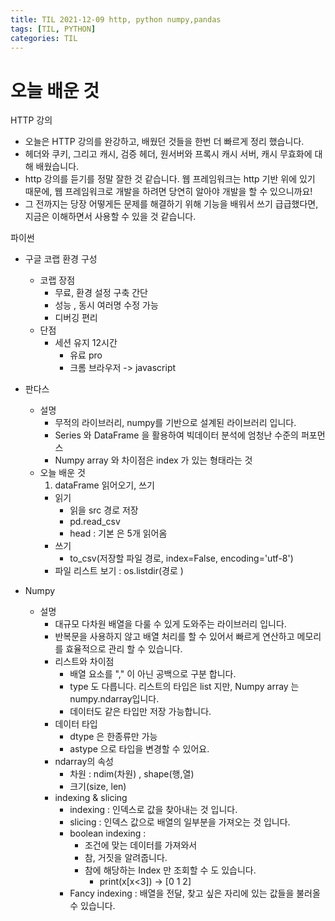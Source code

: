 ```yaml
---
title: TIL 2021-12-09 http, python numpy,pandas
tags: [TIL, PYTHON]
categories: TIL
---
```


# 오늘 배운 것
HTTP 강의 
- 오늘은 HTTP 강의를 완강하고, 배웠던 것들을 한번 더 빠르게 정리 했습니다. 
- 헤더와 쿠키, 그리고 캐시, 검증 헤더, 원서버와 프록시 캐시 서버, 캐시 무효화에 대해 배웠습니다. 
- http 강의를 듣기를 정말 잘한 것 같습니다. 웹 프레임워크는 http 기반 위에 있기 때문에, 웹 프레임워크로 개발을 하려면 당연히 알아야 개발을 할 수 있으니까요! 
- 그 전까지는 당장 어떻게든 문제를 해결하기 위해 기능을 배워서 쓰기 급급했다면, 지금은 이해하면서 사용할 수 있을 것 같습니다. 


파이썬 
- 구글 코랩 환경 구성
  - 코랩 장점 
    - 무료, 환경 설정 구축 간단 
    - 성능 , 동시 여러명 수정 가능 
    - 디버깅 편리 
  - 단점 
    - 세션 유지 12시간 
      - 유료 pro  
      - 크롬 브라우저 -> javascript

- 판다스
  - 설명
    - 무적의 라이브러리, numpy를 기반으로 설계된 라이브러리 입니다. 
    - Series 와 DataFrame 을 활용하여 빅데이터 분석에 엄청난 수준의 퍼포먼스 
    - Numpy array 와 차이점은 index 가 있는 형태라는 것 
  - 오늘 배운 것 
    1. dataFrame 읽어오기, 쓰기 
      - 읽기
        - 읽을 src 경로 저장 
        - pd.read_csv 
        - head : 기본 은 5개 읽어옴
      - 쓰기 
        - to_csv(저장할 파일 경로, index=False, encoding='utf-8')
      - 파일 리스트 보기 : os.listdir(경로 )
- Numpy 
  - 설명 
    - 대규모 다차원 배열을 다룰 수 있게 도와주는 라이브러리 입니다. 
    - 반복문을 사용하지 않고 배열 처리를 할 수 있어서 빠르게 연산하고 메모리를 효율적으로 관리 할 수 있습니다. 
    - 리스트와 차이점 
      - 배열 요소를 "," 이 아닌 공백으로 구분 합니다. 
      - type 도 다릅니다. 리스트의 타입은 list 지만, Numpy array 는 numpy.ndarray입니다. 
      - 데이터도 같은 타입만 저장 가능합니다. 
    - 데이터 타입 
      - dtype 은 한종류만 가능 
      - astype 으로 타입을 변경할 수 있어요.
    - ndarray의 속성 
      - 차원 : ndim(차원) , shape(행,열)
      - 크기(size, len)
    - indexing & slicing
      - indexing : 인덱스로 값을 찾아내는 것 입니다. 
      - slicing : 인덱스 값으로 배열의 일부분을 가져오는 것 입니다. 
      - boolean indexing :
        - 조건에 맞는 데이터를 가져와서 
        - 참, 거짓을 알려줍니다. 
        - 참에 해당하는 Index 만 조회할 수 도 있습니다. 
          - print(x[x<3]) -> [0 1 2]
      - Fancy indexing : 배열을 전달, 찾고 싶은 자리에 있는 값들을 불러올 수 있습니다.  